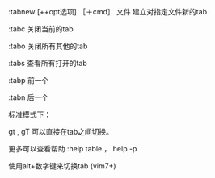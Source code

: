 :tabnew [++opt选项] ［＋cmd］ 文件            建立对指定文件新的tab

:tabc       关闭当前的tab

:tabo       关闭所有其他的tab

:tabs       查看所有打开的tab

:tabp      前一个

:tabn      后一个

标准模式下：

gt , gT 可以直接在tab之间切换。

更多可以查看帮助 :help table ， help -p

使用alt+数字键来切换tab (vim7+)
